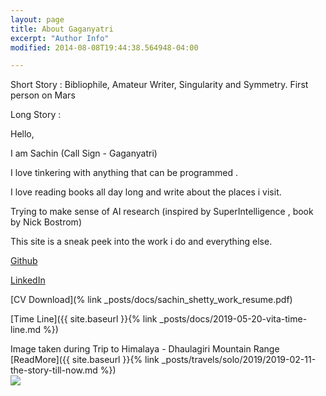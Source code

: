 ```yaml
---
layout: page
title: About Gaganyatri
excerpt: "Author Info"
modified: 2014-08-08T19:44:38.564948-04:00

---
```

Short Story :
      Bibliophile, Amateur Writer, Singularity and Symmetry. First person on Mars

Long Story :

Hello,

I am Sachin (Call Sign - Gaganyatri)

I love tinkering with anything that can be programmed .

I love reading books all day long and write about the places i visit.

Trying to make sense of AI research (inspired by SuperIntelligence , book by Nick Bostrom)

This site is a sneak peek into the work i do and everything else.


[Github](https://github.com/sachinsshetty)

[LinkedIn](https://www.linkedin.com/in/sachinlabs)

[CV Download](% link _posts/docs/sachin_shetty_work_resume.pdf)

[Time Line]({{ site.baseurl }}{% link _posts/docs/2019-05-20-vita-time-line.md  %})


Image taken during Trip to Himalaya - Dhaulagiri Mountain Range [ReadMore]({{ site.baseurl }}{% link _posts/travels/solo/2019/2019-02-11-the-story-till-now.md %})
<br>
<img src="https://res.cloudinary.com/websachinshetty/image/upload/v1538374035/myblog/site/aboutimage.jpg" >
